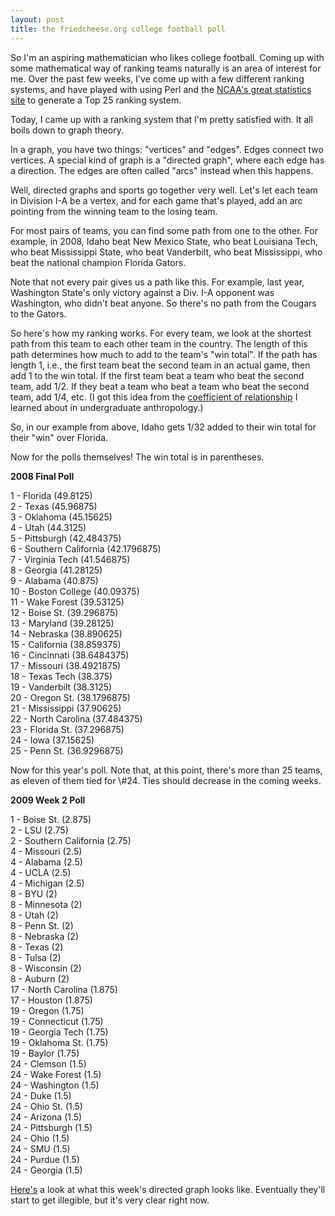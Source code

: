 ```yaml
---
layout: post
title: the friedcheese.org college football poll
---
```


So I'm an aspiring mathematician who likes college football. Coming up with some mathematical way of ranking teams naturally is an area of interest for me. Over the past few weeks, I've come up with a few different ranking systems, and have played with using Perl and the <a href="http://web1.ncaa.org/mfb/mainpage.jsp">NCAA's great statistics site</a> to generate a Top 25 ranking system.

<p/>
Today, I came up with a ranking system that I'm pretty satisfied with. It all boils down to graph theory.

<p/>
In a graph, you have two things: "vertices" and "edges". Edges connect two vertices. A special kind of graph is a "directed graph", where each edge has a direction. The edges are often called "arcs" instead when this happens.

<p/>
Well, directed graphs and sports go together very well. Let's let each team in Division I-A be a vertex, and for each game that's played, add an arc pointing from the winning team to the losing team.

<p/>
For most pairs of teams, you can find some path from one to the other. For example, in 2008, Idaho beat New Mexico State, who beat Louisiana Tech, who beat Mississippi State, who beat Vanderbilt, who beat Mississippi, who beat the national champion Florida Gators.

<p/>
Note that not every pair gives us a path like this. For example, last year, Washington State's only victory against a Div. I-A opponent was Washington, who didn't beat anyone. So there's no path from the Cougars to the Gators.

<p/>
So here's how my ranking works. For every team, we look at the shortest path from this team to each other team in the country. The length of this path determines how much to add to the team's "win total". If the path has length 1, i.e., the first team beat the second team in an actual game, then add 1 to the win total. If the first team beat a team who beat the second team, add 1/2. If they beat a team who beat a team who beat the second team, add 1/4, etc. (I got this idea from the <a href="http://en.wikipedia.org/wiki/Coefficient_of_relationship">coefficient of relationship</a> I learned about in undergraduate anthropology.)

<p/>
So, in our example from above, Idaho gets 1/32 added to their win total for their "win" over Florida.

<p/>
Now for the polls themselves! The win total is in parentheses.

<p/>
<b>2008 Final Poll</b>

<p/>
1 - Florida (49.8125)<br/>
2 - Texas (45.96875)<br/>
3 - Oklahoma (45.15625)<br/>
4 - Utah (44.3125)<br/>
5 - Pittsburgh (42.484375)<br/>
6 - Southern California (42.1796875)<br/>
7 - Virginia Tech (41.546875)<br/>
8 - Georgia (41.28125)<br/>
9 - Alabama (40.875)<br/>
10 - Boston College (40.09375)<br/>
11 - Wake Forest (39.53125)<br/>
12 - Boise St. (39.296875)<br/>
13 - Maryland (39.28125)<br/>
14 - Nebraska (38.890625)<br/>
15 - California (38.859375)<br/>
16 - Cincinnati (38.6484375)<br/>
17 - Missouri (38.4921875)<br/>
18 - Texas Tech (38.375)<br/>
19 - Vanderbilt (38.3125)<br/>
20 - Oregon St. (38.1796875)<br/>
21 - Mississippi (37.90625)<br/>
22 - North Carolina (37.484375)<br/>
23 - Florida St. (37.296875)<br/>
24 - Iowa (37.15625)<br/>
25 - Penn St. (36.9296875)<br/>

<p/>
Now for this year's poll. Note that, at this point, there's more than 25 teams, as eleven of them tied for \#24. Ties should decrease in the coming weeks.

<p/>
<b>2009 Week 2 Poll</b>

<p/>
1 - Boise St. (2.875)<br/>
2 - LSU (2.75)<br/>
2 - Southern California (2.75)<br/>
4 - Missouri (2.5)<br/>
4 - Alabama (2.5)<br/>
4 - UCLA (2.5)<br/>
4 - Michigan (2.5)<br/>
8 - BYU (2)<br/>
8 - Minnesota (2)<br/>
8 - Utah (2)<br/>
8 - Penn St. (2)<br/>
8 - Nebraska (2)<br/>
8 - Texas (2)<br/>
8 - Tulsa (2)<br/>
8 - Wisconsin (2)<br/>
8 - Auburn (2)<br/>
17 - North Carolina (1.875)<br/>
17 - Houston (1.875)<br/>
19 - Oregon (1.75)<br/>
19 - Connecticut (1.75)<br/>
19 - Georgia Tech (1.75)<br/>
19 - Oklahoma St. (1.75)<br/>
19 - Baylor (1.75)<br/>
24 - Clemson (1.5)<br/>
24 - Wake Forest (1.5)<br/>
24 - Washington (1.5)<br/>
24 - Duke (1.5)<br/>
24 - Ohio St. (1.5)<br/>
24 - Arizona (1.5)<br/>
24 - Pittsburgh (1.5)<br/>
24 - Ohio (1.5)<br/>
24 - SMU (1.5)<br/>
24 - Purdue (1.5)<br/>
24 - Georgia (1.5)

<p/>
<a href="http://img200.imageshack.us/img200/1592/footballd.jpg">Here's</a> a look at what this week's directed graph looks like. Eventually they'll start to get illegible, but it's very clear right now.

